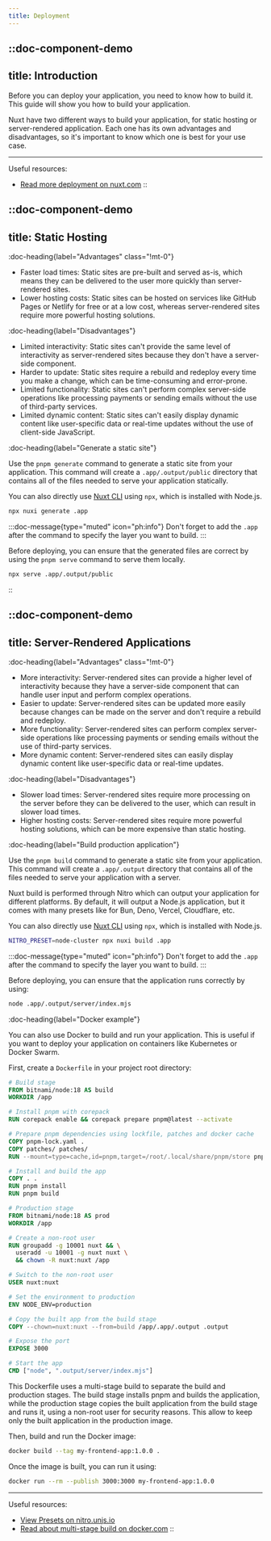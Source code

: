 ```yaml
---
title: Deployment
---
```



::doc-component-demo
---
title: Introduction 
---

Before you can deploy your application, you need to know how to build it. This guide will show you how to build your application.

Nuxt have two different ways to build your application, for static hosting or server-rendered application. Each one has its own advantages and disadvantages, so it's important to know which one is best for your use case.

---

Useful resources:
- [Read more deployment on nuxt.com](https://nuxt.com/docs/getting-started/deployment)
::




::doc-component-demo
---
title: Static Hosting 
---

:doc-heading{label="Advantages" class="!mt-0"}

- Faster load times: Static sites are pre-built and served as-is, which means they can be delivered to the user more quickly than server-rendered sites.
- Lower hosting costs: Static sites can be hosted on services like GitHub Pages or Netlify for free or at a low cost, whereas server-rendered sites require more powerful hosting solutions.

:doc-heading{label="Disadvantages"}
- Limited interactivity: Static sites can't provide the same level of interactivity as server-rendered sites because they don't have a server-side component.
- Harder to update: Static sites require a rebuild and redeploy every time you make a change, which can be time-consuming and error-prone.
- Limited functionality: Static sites can't perform complex server-side operations like processing payments or sending emails without the use of third-party services.
- Limited dynamic content: Static sites can't easily display dynamic content like user-specific data or real-time updates without the use of client-side JavaScript.


:doc-heading{label="Generate a static site"}

Use the `pnpm generate` command to generate a static site from your application. This command will create a `.app/.output/public` directory that contains all of the files needed to serve your application statically.

You can also directly use [Nuxt CLI](https://github.com/nuxt/cli) using `npx`, which is installed with Node.js.

```bash
npx nuxi generate .app
```

:::doc-message{type="muted" icon="ph:info"}
Don't forget to add the `.app` after the command to specify the layer you want to build.
:::

Before deploying, you can ensure that the generated files are correct by using the `pnpm serve` command to serve them locally.

```bash
npx serve .app/.output/public
```
::




::doc-component-demo
---
title: Server-Rendered Applications 
---

:doc-heading{label="Advantages" class="!mt-0"}

- More interactivity: Server-rendered sites can provide a higher level of interactivity because they have a server-side component that can handle user input and perform complex operations.
- Easier to update: Server-rendered sites can be updated more easily because changes can be made on the server and don't require a rebuild and redeploy.
- More functionality: Server-rendered sites can perform complex server-side operations like processing payments or sending emails without the use of third-party services.
- More dynamic content: Server-rendered sites can easily display dynamic content like user-specific data or real-time updates.

:doc-heading{label="Disadvantages"}
- Slower load times: Server-rendered sites require more processing on the server before they can be delivered to the user, which can result in slower load times.
- Higher hosting costs: Server-rendered sites require more powerful hosting solutions, which can be more expensive than static hosting.


:doc-heading{label="Build production application"}

Use the `pnpm build` command to generate a static site from your application. This command will create a `.app/.output` directory that contains all of the files needed to serve your application with a server.

Nuxt build is performed through Nitro which can output your application for different platforms. By default, it will output a Node.js application, but it comes with many presets like for Bun, Deno, Vercel, Cloudflare, etc. 

You can also directly use [Nuxt CLI](https://github.com/nuxt/cli) using `npx`, which is installed with Node.js.

```bash
NITRO_PRESET=node-cluster npx nuxi build .app
```

:::doc-message{type="muted" icon="ph:info"}
Don't forget to add the `.app` after the command to specify the layer you want to build.
:::

Before deploying, you can ensure that the application runs correctly by using:

```bash
node .app/.output/server/index.mjs
```

:doc-heading{label="Docker example"}

You can also use Docker to build and run your application. This is useful if you want to deploy your application on containers like Kubernetes or Docker Swarm.

First, create a `Dockerfile` in your project root directory:

```dockerfile
# Build stage
FROM bitnami/node:18 AS build
WORKDIR /app

# Install pnpm with corepack
RUN corepack enable && corepack prepare pnpm@latest --activate

# Prepare pnpm dependencies using lockfile, patches and docker cache
COPY pnpm-lock.yaml .
COPY patches/ patches/
RUN --mount=type=cache,id=pnpm,target=/root/.local/share/pnpm/store pnpm fetch

# Install and build the app
COPY . .
RUN pnpm install
RUN pnpm build

# Production stage
FROM bitnami/node:18 AS prod
WORKDIR /app

# Create a non-root user
RUN groupadd -g 10001 nuxt && \
  useradd -u 10001 -g nuxt nuxt \
  && chown -R nuxt:nuxt /app

# Switch to the non-root user
USER nuxt:nuxt

# Set the environment to production
ENV NODE_ENV=production

# Copy the built app from the build stage
COPY --chown=nuxt:nuxt --from=build /app/.app/.output .output

# Expose the port
EXPOSE 3000

# Start the app
CMD ["node", ".output/server/index.mjs"]
```

This Dockerfile uses a multi-stage build to separate the build and production stages. The build stage installs pnpm and builds the application, while the production stage copies the built application from the build stage and runs it, using a non-root user for security reasons. This allow to keep only the built application in the production image.

Then, build and run the Docker image:

```bash
docker build --tag my-frontend-app:1.0.0 .
```

Once the image is built, you can run it using:

```bash
docker run --rm --publish 3000:3000 my-frontend-app:1.0.0
```


---

Useful resources:
- [View Presets on nitro.unjs.io](https://nitro.unjs.io/deploy/)
- [Read about multi-stage build on docker.com](https://docs.docker.com/build/building/multi-stage/)
::
